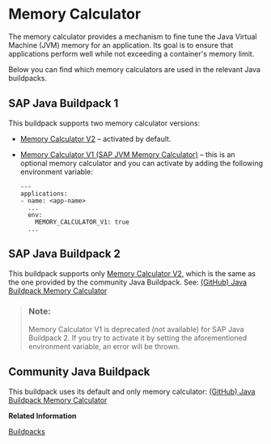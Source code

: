 <!-- loio505a71ae53e84c7a972bb6c34b4316fb -->

# Memory Calculator

The memory calculator provides a mechanism to fine tune the Java Virtual Machine \(JVM\) memory for an application. Its goal is to ensure that applications perform well while not exceeding a container's memory limit.

Below you can find which memory calculators are used in the relevant Java buildpacks.



<a name="loio505a71ae53e84c7a972bb6c34b4316fb__section_kyg_nz3_k1c"/>

## SAP Java Buildpack 1

This buildpack supports two memory calculator versions:

-   [Memory Calculator V2](memory-calculator-v2-8eef959.md) – activated by default.

-   [Memory Calculator V1 \(SAP JVM Memory Calculator\)](memory-calculator-v1-sap-jvm-memory-calculator-c1059e0.md) – this is an optional memory calculator and you can activate by adding the following environment variable:

    ```
    ---
    applications:
    - name: <app-name>
      ...
      env:
        MEMORY_CALCULATOR_V1: true
      ...
    ```




<a name="loio505a71ae53e84c7a972bb6c34b4316fb__section_qqb_4z3_k1c"/>

## SAP Java Buildpack 2

This buildpack supports only [Memory Calculator V2](memory-calculator-v2-8eef959.md), which is the same as the one provided by the community Java Buildpack. See: [\(GitHub\) Java Buildpack Memory Calculator](https://github.com/cloudfoundry/java-buildpack-memory-calculator)

> ### Note:  
> Memory Calculator V1 is deprecated \(not available\) for SAP Java Buildpack 2. If you try to activate it by setting the aforementioned environment variable, an error will be thrown.



## Community Java Buildpack

This buildpack uses its default and only memory calculator: [\(GitHub\) Java Buildpack Memory Calculator](https://github.com/cloudfoundry/java-buildpack-memory-calculator) 

**Related Information**  


[Buildpacks](buildpacks-5e7fc02.md "")

